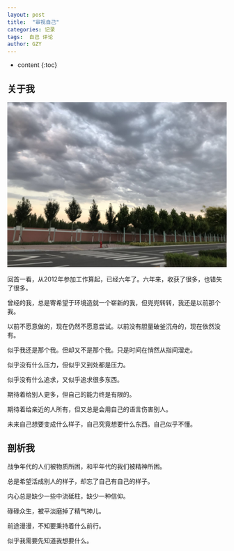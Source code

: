 ```yaml
---
layout: post
title:  "审视自己"
categories: 记录
tags:  自己 评论
author: GZY
---
```


* content
{:toc}

## 关于我

![云](/images/201806/714247043.jpg)





回首一看，从2012年参加工作算起，已经六年了。六年来，收获了很多，也错失了很多。

曾经的我，总是寄希望于环境造就一个崭新的我，但兜兜转转，我还是以前那个我。

以前不愿意做的，现在仍然不愿意尝试。以前没有胆量破釜沉舟的，现在依然没有。

似乎我还是那个我。但却又不是那个我。只是时间在悄然从指间溜走。

似乎没有什么压力，但似乎又到处都是压力。

似乎没有什么追求，又似乎追求很多东西。

期待着给别人更多，但自己的能力终是有限的。

期待着给亲近的人所有，但又总是会用自己的语言伤害别人。

未来自己想要变成什么样子，自己究竟想要什么东西。自己似乎不懂。

## 剖析我

战争年代的人们被物质所困，和平年代的我们被精神所困。

总是希望活成别人的样子，却忘了自己有自己的样子。

内心总是缺少一些中流砥柱，缺少一种信仰。

碌碌众生，被平淡磨掉了精气神儿。

前途漫漫，不知要秉持着什么前行。

似乎我需要先知道我想要什么。